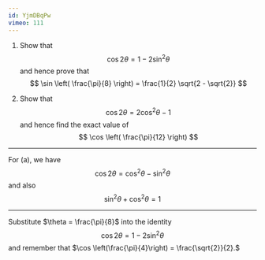 ```yaml
---
id: YjmDBqPw
vimeo: 111
---
```


 1. Show that
    $$
    \cos 2 \theta = 1 - 2 \sin^2 \theta
    $$
    and hence prove that
    $$
    \sin \left( \frac{\pi}{8} \right) = \frac{1}{2} \sqrt{2 - \sqrt{2}}
    $$

 1. Show that
    $$
    \cos 2 \theta = 2 \cos^2 \theta - 1
    $$
    and hence find the exact value of
    $$
    \cos \left( \frac{\pi}{12} \right)
    $$

---

For (a), we have
$$
\cos 2 \theta = \cos^2 \theta - \sin^2 \theta
$$
and also
$$
\sin^2 \theta + \cos^2 \theta = 1
$$

---

Substitute $\theta = \frac{\pi}{8}$ into the identity
$$
\cos 2\theta = 1 - 2 \sin^2 \theta
$$
and remember that $\cos \left(\frac{\pi}{4}\right) = \frac{\sqrt{2}}{2}.$
